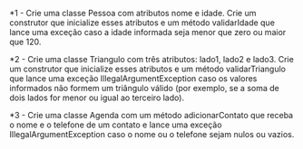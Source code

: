 *1 - Crie uma classe Pessoa com atributos nome e idade. Crie um construtor que inicialize esses atributos e um método validarIdade que lance uma exceção caso a idade informada seja menor que zero ou maior que 120.

*2 - Crie uma classe Triangulo com três atributos: lado1, lado2 e lado3. Crie um construtor que inicialize esses atributos e um método validarTriangulo que lance uma exceção IllegalArgumentException caso os valores informados não formem um triângulo válido (por exemplo, se a soma de dois lados for menor ou igual ao terceiro lado).

*3 - Crie uma classe Agenda com um método adicionarContato que receba o nome e o telefone de um contato e lance uma exceção IllegalArgumentException caso o nome ou o telefone sejam nulos ou vazios.
